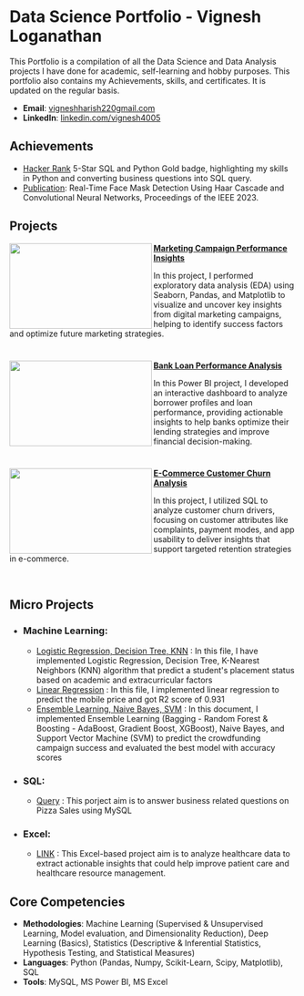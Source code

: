 
# Data Science Portfolio - Vignesh Loganathan
This Portfolio is a compilation of all the Data Science and Data Analysis projects I have done for academic, self-learning and hobby purposes. This portfolio also contains my Achievements, skills, and certificates. It is updated on the regular basis.

- **Email**: [vigneshharish220gmail.com](vigneshharish220@gmail.com)
- **LinkedIn**: [linkedin.com/vignesh4005](https://www.linkedin.com/in/vignesh4005/)

## Achievements
- [Hacker Rank](https://www.hackerrank.com/profile/vignesh4005) 5-Star SQL and Python Gold badge, highlighting my skills in Python and converting business questions into SQL query.
- [Publication](https://ieeexplore.ieee.org/document/10110053): Real-Time Face Mask Detection Using Haar Cascade and Convolutional Neural Networks, Proceedings of the IEEE 2023.

## Projects
<img align="left" width="250" height="150" src="https://github.com/vignesh4005/my_port/blob/main/images/proj_3.jpeg"> **[Marketing Campaign Performance Insights](https://github.com/vignesh4005/Marketing_Campaign_Performance_Insights/blob/main/README.md)**

In this project, I performed exploratory data analysis (EDA) using Seaborn, Pandas, and Matplotlib to visualize and uncover key insights from digital marketing campaigns, helping to identify success factors and optimize future marketing strategies.

#
<img align="left" width="250" height="150" src="https://github.com/vignesh4005/my_port/blob/main/images/proj_2.jpg"> **[Bank Loan Performance Analysis](https://github.com/vignesh4005/Bank_Loan_Performance_Analysis/blob/main/README.md)**

In this Power BI project, I developed an interactive dashboard to analyze borrower profiles and loan performance, providing actionable insights to help banks optimize their lending strategies and improve financial decision-making.

#

<img align="left" width="250" height="150" src="https://github.com/vignesh4005/my_port/blob/main/images/proj_1.jpg"> **[E-Commerce Customer Churn Analysis](https://github.com/vignesh4005/E-Commerce_Customer_Churn_Analysis/blob/main/README.md)** 

In this project, I utilized SQL to analyze customer churn drivers, focusing on customer attributes like complaints, payment modes, and app usability to deliver insights that support targeted retention strategies in e-commerce.

<br />

## Micro Projects
- ### Machine Learning:
    - [Logistic Regression, Decision Tree, KNN](https://github.com/vignesh4005/Campus_Placement_Prediction/blob/main/README.md) : In this file, I have implemented Logistic Regression, Decision Tree, K-Nearest Neighbors (KNN) algorithm that predict a student's placement status based on academic and extracurricular factors
    - [Linear Regression](https://github.com/vignesh4005/Mobile_Price_Prediction_using_Linear_Regression/blob/main/README.md) : In this file, I implemented linear regression to predict the mobile price and got R2 score of 0.931
    - [Ensemble Learning, Naive Bayes, SVM](https://github.com/vignesh4005/Crowdfunding_Campaign_Success_Prediction/blob/main/README.md) : In this document, I implemented Ensemble Learning (Bagging - Random Forest & Boosting - AdaBoost, Gradient Boost, XGBoost), Naive Bayes, and Support Vector Machine (SVM) to predict the crowdfunding campaign success and evaluated the best model with accuracy scores

- ### SQL:
    - [Query](https://github.com/vignesh4005/MySQL_Pizza_Sales_Analysis/blob/main/Pizza%20Sales%20Analysis%20Query.sql) : This porject aim is to answer business related questions on Pizza Sales using MySQL

- ### Excel:
    - [LINK](https://github.com/vignesh4005/Healthcare_Data_Analysis/blob/main/README.md) : This Excel-based project aim is to analyze healthcare data to extract actionable insights that could help improve patient care and healthcare resource management.

## Core Competencies

- **Methodologies**: Machine Learning (Supervised & Unsupervised Learning, Model evaluation, and Dimensionality Reduction), Deep Learning (Basics), Statistics (Descriptive & Inferential Statistics, Hypothesis Testing, and Statistical Measures)
- **Languages**: Python (Pandas, Numpy, Scikit-Learn, Scipy, Matplotlib), SQL
- **Tools**: MySQL, MS Power BI, MS Excel
